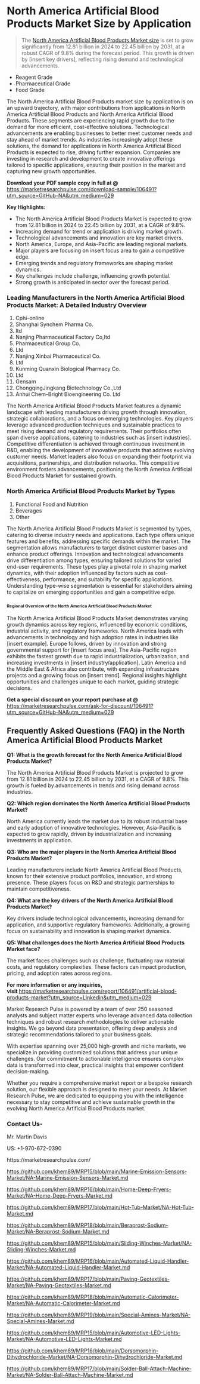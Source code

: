 <h1>North America Artificial Blood Products Market&nbsp;Size by Application</h1><blockquote><p>The <a href="https://marketresearchpulse.com/download-sample/106491?utm_source=GitHub-NA&amp;utm_medium=029">North America Artificial Blood Products Market size</a> is set to grow significantly from 12.81 billion in 2024 to 22.45 billion by 2031, at a robust CAGR of 9.8% during the forecast period. This growth is driven by [insert key drivers], reflecting rising demand and technological advancements.</p></blockquote><ul><li>Reagent Grade<li> Pharmaceutical Grade<li> Food Grade</li></ul><p>The North America Artificial Blood Products market size by application is on an upward trajectory, with major contributions from applications in North America Artificial Blood Products and North America Artificial Blood Products. These segments are experiencing rapid growth due to the demand for more efficient, cost-effective solutions. Technological advancements are enabling businesses to better meet customer needs and stay ahead of market trends. As industries increasingly adopt these solutions, the demand for applications in North America Artificial Blood Products is expected to rise, driving further expansion. Companies are investing in research and development to create innovative offerings tailored to specific applications, ensuring their position in the market and capturing new growth opportunities.</p><p><strong>Download your PDF sample copy in full at @ </strong><a href="https://marketresearchpulse.com/download-sample/106491?utm_source=GitHub-NA&amp;utm_medium=029">https://marketresearchpulse.com/download-sample/106491?utm_source=GitHub-NA&amp;utm_medium=029</a></p><p><strong>Key Highlights: </strong></p><ul><li>The North America Artificial Blood Products Market is expected to grow from 12.81 billion in 2024 to 22.45 billion by 2031, at a CAGR of 9.8%.</li><li>Increasing demand for trend or application is driving market growth.</li><li>Technological advancements and innovation are key market drivers.</li><li>North America, Europe, and Asia-Pacific are leading regional markets.</li><li>Major players are focusing on insert focus area to gain a competitive edge.</li><li>Emerging trends and regulatory frameworks are shaping market dynamics.</li><li>Key challenges include challenge, influencing growth potential.</li><li>Strong growth is anticipated in sector over the forecast period.</li></ul><h3>Leading Manufacturers in the North America Artificial Blood Products Market: A Detailed Industry Overview</h3><ol><li>Cphi-online</li><li>Shanghai Synchem Pharma Co.</li><li>ltd</li><li>Nanjing Pharmaceutical Factory Co,ltd</li><li>Pharmaceutical Group Co.</li><li>Ltd</li><li>Nanjing Xinbai Pharmaceutical Co.</li><li>Ltd</li><li>Kunming Quanxin Biological Pharmacy Co.</li><li>Ltd</li><li>Gensam</li><li>ChongqingJingkang Biotechnology Co.,Ltd</li><li>Anhui Chem-Bright Bioengineering Co. Ltd</li></ol><div class="flex max-w-full flex-col flex-grow"><div class="min-h-8 text-message flex w-full flex-col items-end gap-2 whitespace-normal break-words [.text-message+&amp;]:mt-5" dir="auto" data-message-author-role="assistant" data-message-id="fd8432e4-4910-450d-b182-61b7bfb0a01f" data-message-model-slug="gpt-4o"><div class="flex w-full flex-col gap-1 empty:hidden first:pt-[3px]"><div class="markdown prose w-full break-words dark:prose-invert light"><p>The North America Artificial Blood Products Market features a dynamic landscape with leading manufacturers driving growth through innovation, strategic collaborations, and a focus on emerging technologies. Key players leverage advanced production techniques and sustainable practices to meet rising demand and regulatory requirements. Their portfolios often span diverse applications, catering to industries such as [insert industries]. Competitive differentiation is achieved through continuous investment in R&amp;D, enabling the development of innovative products that address evolving customer needs. Market leaders also focus on expanding their footprint via acquisitions, partnerships, and distribution networks. This competitive environment fosters advancements, positioning the North America Artificial Blood Products Market for sustained growth.</p></div></div></div></div><h3>North America Artificial Blood Products Market by Types</h3><ol><li>Functional Food and Nutrition<li> Beverages<li> Other</li></ol><div class="flex max-w-full flex-col flex-grow"><div class="min-h-8 text-message flex w-full flex-col items-end gap-2 whitespace-normal break-words [.text-message+&amp;]:mt-5" dir="auto" data-message-author-role="assistant" data-message-id="084470be-0bb7-4664-bddf-5156b4f41249" data-message-model-slug="gpt-4o-mini"><div class="flex w-full flex-col gap-1 empty:hidden first:pt-[3px]"><div class="markdown prose w-full break-words dark:prose-invert light"><p>The North America Artificial Blood Products Market is segmented by types, catering to diverse industry needs and applications. Each type offers unique features and benefits, addressing specific demands within the market. The segmentation allows manufacturers to target distinct customer bases and enhance product offerings. Innovation and technological advancements drive differentiation among types, ensuring tailored solutions for varied end-user requirements. These types play a pivotal role in shaping market dynamics, with their adoption influenced by factors such as cost-effectiveness, performance, and suitability for specific applications. Understanding type-wise segmentation is essential for stakeholders aiming to capitalize on emerging opportunities and gain a competitive edge.</p></div></div></div></div><h3><span style="font-size: 11px;">Regional Overview of the North America Artificial Blood Products Market</span></h3><div class="flex max-w-full flex-col flex-grow"><div class="min-h-8 text-message flex w-full flex-col items-end gap-2 whitespace-normal break-words [.text-message+&amp;]:mt-5" dir="auto" data-message-author-role="assistant" data-message-id="e9038762-ce64-4e30-91c9-9bd413514231" data-message-model-slug="gpt-4o-mini"><div class="flex w-full flex-col gap-1 empty:hidden first:pt-[3px]"><div class="markdown prose w-full break-words dark:prose-invert light"><p>The North America Artificial Blood Products Market demonstrates varying growth dynamics across key regions, influenced by economic conditions, industrial activity, and regulatory frameworks. North America leads with advancements in technology and high adoption rates in industries like [insert example]. Europe follows, driven by innovation and strong governmental support for [insert focus area]. The Asia-Pacific region exhibits the fastest growth due to rapid industrialization, urbanization, and increasing investments in [insert industry/application]. Latin America and the Middle East &amp; Africa also contribute, with expanding infrastructure projects and a growing focus on [insert trend]. Regional insights highlight opportunities and challenges unique to each market, guiding strategic decisions.</p></div></div></div></div><p><strong>Get a special discount on your report purchase at @ </strong><a href="https://marketresearchpulse.com/ask-for-discount/106491?utm_source=GitHub-NA&amp;utm_medium=029">https://marketresearchpulse.com/ask-for-discount/106491?utm_source=GitHub-NA&amp;utm_medium=029</a></p><h2>Frequently Asked Questions (FAQ) in the North America Artificial Blood Products Market</h2><p><strong>Q1: What is the growth forecast for the North America Artificial Blood Products Market?</strong></p><p>The North America Artificial Blood Products Market is projected to grow from 12.81 billion in 2024 to 22.45 billion by 2031, at a CAGR of 9.8%. This growth is fueled by advancements in trends and rising demand across industries.</p><p><strong>Q2: Which region dominates the North America Artificial Blood Products Market?</strong></p><p>North America currently leads the market due to its robust industrial base and early adoption of innovative technologies. However, Asia-Pacific is expected to grow rapidly, driven by industrialization and increasing investments in application.</p><p><strong>Q3: Who are the major players in the North America Artificial Blood Products Market?</strong></p><p>Leading manufacturers include North America Artificial Blood Products, known for their extensive product portfolios, innovation, and strong presence. These players focus on R&amp;D and strategic partnerships to maintain competitiveness.</p><p><strong>Q4: What are the key drivers of the North America Artificial Blood Products Market?</strong></p><p>Key drivers include technological advancements, increasing demand for application, and supportive regulatory frameworks. Additionally, a growing focus on sustainability and innovation is shaping market dynamics.</p><p><strong>Q5: What challenges does the North America Artificial Blood Products Market face?</strong></p><p>The market faces challenges such as challenge, fluctuating raw material costs, and regulatory complexities. These factors can impact production, pricing, and adoption rates across regions.</p><p><strong>For more information or any inquiries, visit&nbsp;</strong><a href="https://marketresearchpulse.com/report/106491/artificial-blood-products-market?utm_source=Linkedin&utm_medium=029">https://marketresearchpulse.com/report/106491/artificial-blood-products-market?utm_source=Linkedin&utm_medium=029</a></p><p>Market Research Pulse is powered by a team of over 250 seasoned analysts and subject matter experts who leverage advanced data collection techniques and robust research methodologies to deliver actionable insights. We go beyond data presentation, offering deep analysis and strategic recommendations tailored to your business goals.</p><p>With expertise spanning over 25,000 high-growth and niche markets, we specialize in providing customized solutions that address your unique challenges. Our commitment to actionable intelligence ensures complex data is transformed into clear, practical insights that empower confident decision-making.</p><p>Whether you require a comprehensive market report or a bespoke research solution, our flexible approach is designed to meet your needs. At Market Research Pulse, we are dedicated to equipping you with the intelligence necessary to stay competitive and achieve sustainable growth in the evolving North America Artificial Blood Products market.</p><h3><strong>Contact Us-</strong></h3><p>Mr. Martin Davis</p><p>US: +1-970-672-0390</p><p>https://marketresearchpulse.com/</p><p><a href="https://github.com/khem89/MRP15/blob/main/Marine-Emission-Sensors-Market/NA-Marine-Emission-Sensors-Market.md">https://github.com/khem89/MRP15/blob/main/Marine-Emission-Sensors-Market/NA-Marine-Emission-Sensors-Market.md</a></p><p><a href="https://github.com/khem89/MRP16/blob/main/Home-Deep-Fryers-Market/NA-Home-Deep-Fryers-Market.md">https://github.com/khem89/MRP16/blob/main/Home-Deep-Fryers-Market/NA-Home-Deep-Fryers-Market.md</a></p><p><a href="https://github.com/khem89/MRP17/blob/main/Hot-Tub-Market/NA-Hot-Tub-Market.md">https://github.com/khem89/MRP17/blob/main/Hot-Tub-Market/NA-Hot-Tub-Market.md</a></p><p><a href="https://github.com/khem89/MRP18/blob/main/Beraprost-Sodium-Market/NA-Beraprost-Sodium-Market.md">https://github.com/khem89/MRP18/blob/main/Beraprost-Sodium-Market/NA-Beraprost-Sodium-Market.md</a></p><p><a href="https://github.com/khem89/MRP15/blob/main/Sliding-Winches-Market/NA-Sliding-Winches-Market.md">https://github.com/khem89/MRP15/blob/main/Sliding-Winches-Market/NA-Sliding-Winches-Market.md</a></p><p><a href="https://github.com/khem89/MRP16/blob/main/Automated-Liquid-Handler-Market/NA-Automated-Liquid-Handler-Market.md">https://github.com/khem89/MRP16/blob/main/Automated-Liquid-Handler-Market/NA-Automated-Liquid-Handler-Market.md</a></p><p><a href="https://github.com/khem89/MRP17/blob/main/Paving-Geotextiles-Market/NA-Paving-Geotextiles-Market.md">https://github.com/khem89/MRP17/blob/main/Paving-Geotextiles-Market/NA-Paving-Geotextiles-Market.md</a></p><p><a href="https://github.com/khem89/MRP18/blob/main/Automatic-Calorimeter-Market/NA-Automatic-Calorimeter-Market.md">https://github.com/khem89/MRP18/blob/main/Automatic-Calorimeter-Market/NA-Automatic-Calorimeter-Market.md</a></p><p><a href="https://github.com/khem89/MRP19/blob/main/Special-Amines-Market/NA-Special-Amines-Market.md">https://github.com/khem89/MRP19/blob/main/Special-Amines-Market/NA-Special-Amines-Market.md</a></p><p><a href="https://github.com/khem89/MRP15/blob/main/Automotive-LED-Lights-Market/NA-Automotive-LED-Lights-Market.md">https://github.com/khem89/MRP15/blob/main/Automotive-LED-Lights-Market/NA-Automotive-LED-Lights-Market.md</a></p><p><a href="https://github.com/khem89/MRP16/blob/main/Dorsomorphin-Dihydrochloride-Market/NA-Dorsomorphin-Dihydrochloride-Market.md">https://github.com/khem89/MRP16/blob/main/Dorsomorphin-Dihydrochloride-Market/NA-Dorsomorphin-Dihydrochloride-Market.md</a></p><p><a href="https://github.com/khem89/MRP17/blob/main/Solder-Ball-Attach-Machine-Market/NA-Solder-Ball-Attach-Machine-Market.md">https://github.com/khem89/MRP17/blob/main/Solder-Ball-Attach-Machine-Market/NA-Solder-Ball-Attach-Machine-Market.md</a></p>

